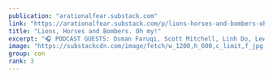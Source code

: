 ```yaml
---
publication: "arationalfear.substack.com"
link: "https://arationalfear.substack.com/p/lions-horses-and-bombers-oh-my"
title: "Lions, Horses and Bombers. Oh my!"
excerpt: "🎧 PODCAST GUESTS: Osman Faruqi, Scott Mitchell, Linh Do, Lewis Hobba, Dan Ilic"
image: "https://substackcdn.com/image/fetch/w_1200,h_600,c_limit,f_jpg,q_auto:good,fl_progressive:steep/https%3A%2F%2Fbucketeer-e05bbc84-baa3-437e-9518-adb32be77984.s3.amazonaws.com%2Fpublic%2Fimages%2F94cf69f0-c171-4bfc-ba3c-8bf60491b4ed_1920x1080.png"
group: con
rank: 3
---
```

